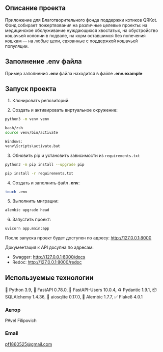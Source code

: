 ## Описание проекта
Приложение для Благотворительного фонда поддержки котиков QRKot.
Фонд собирает пожертвования на различные целевые проекты: на медицинское обслуживание нуждающихся хвостатых, на обустройство кошачьей колонии в подвале, на корм оставшимся без попечения кошкам — на любые цели, связанные с поддержкой кошачьей популяции.

## Заполнение .env файла

Пример заполнения **.env** файла находится в файле **.env.example**

## Запуск проекта
1. Клонировать репозиторий:

2. Создать и активировать виртуальное окружение:
```bash
python3 -m venv venv

bash/zsh
source venv/bin/activate

Windows:
venv\Scripts\activate.bat
```

3. Обновить pip и установить зависимости из ```requirements.txt```
```bash
python3 -m pip install --upgrade pip

pip install -r requirements.txt
```

4. Создать и заполнить файл **.env**:

```bash
touch .env
```

5. Выполнить миграции:
```bash
alembic upgrade head
```

6. Запустить проект:
```bash
uvicorn app.main:app
```

После запуска проект будет доступен по адресу: http://127.0.0.1:8000

Документация к API досупна по адресам:
- Swagger: http://127.0.0.1:8000/docs
- Redoc: http://127.0.0.1:8000/redoc


## Используемые технологии
:snake: Python 3.9, :incoming_envelope: FastAPI 0.78.0, :busts_in_silhouette: FastAPI-Users 10.0.4, :recycle: Pydantic 1.9.1, :package: SQLAlchemy 1.4.36, :notebook: aiosqlite 0.17.0, :memo: Alembic 1.7.7, :white_check_mark: Flake8 4.0.1

### Автор
PAvel Filipovich
### Email
pf1860525@gmail.com
